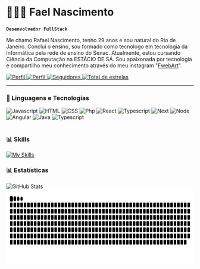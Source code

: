 # 👩🏻‍💻 Fael Nascimento

**`Desenvolvedor FullStack`**

Me chamo Rafael Nascimento, tenho 29 anos e sou natural do Rio de Janeiro. Concluí o ensino, sou formado como tecnologo em tecnologia da informática pela rede de ensino do Senac. Atualmente, estou cursando Ciência da Computação na ESTÁCIO DE SÁ. Sou apaixonada por tecnologia e compartilho meu conhecimento através do meu instagram "[FwebArt](https://www.instagram.com/fwebart_computing/)".

<p align="left">
    <a href="https://github.com/rafaelrj273"><img
            alt="Perfil"
            title="Github"
            src="https://camo.githubusercontent.com/e58a7cf50b31185bc2f48db50bec00e9e43a9b2f43ad955c6afa5a3346d7e0bc/68747470733a2f2f637573746f6d2d69636f6e2d6261646765732e6865726f6b756170702e636f6d2f62616467652f2d4d792532305265706f732d3239363246463f7374796c653d666f722d7468652d6261646765266c6f676f436f6c6f723d7768697465266c6f676f3d7265706f"/>
            </a>
            <a href="https://www.linkedin.com/in/faelnrj/"><img
            alt="Perfil"
            title="Linkedln"
            src="https://camo.githubusercontent.com/a7f4a173665f384ffb824b5c2be04649c66c7be04755aa5dc23a9238031535f0/68747470733a2f2f696d672e736869656c64732e696f2f62616467652f2d4c696e6b6564496e2d626c75653f6c6f676f3d4c696e6b6564696e266c6f676f436f6c6f723d7768697465267374796c653d666f722d7468652d6261646765"
        />
        </a>
        <a href="https://github.com/rafaelrj273?tab=followers"><img
            alt="Seguidores"
            title="Me siga no GitHub"
            src="https://custom-icon-badges.demolab.com/github/followers/Rafaelrj273?color=236ad3&labelColor=1155ba&style=for-the-badge&logo=github&label=Seguidores&logoColor=white"
        />
        </a>
        <a href="https://github.com/Rafaelrj273?tab=repositories&sort=stargazers"><img
            alt="Total de estrelas"
            title="Total de estrelas GitHub"
            src="https://custom-icon-badges.demolab.com/github/stars/Rafaelrj273?color=55960c&style=for-the-badge&labelColor=488207&logo=star&label=estrelas"
        />
    </a>
    <br>

</p>

---

### 🤖 Linguagens e Tecnologias

<img
            alt="Javascript"
            title="Javascript"
            src="https://camo.githubusercontent.com/29d02b3669d6450d67e043cf5909e740dcb94c1e2306d88ac48b15b4ec55dc65/68747470733a2f2f696d672e736869656c64732e696f2f62616467652f6a6176617363726970742d2532333332333333302e7376673f7374796c653d666f722d7468652d6261646765266c6f676f3d6a617661736372697074266c6f676f436f6c6f723d253233463744463145"
/>
<img
            alt="HTML"
            title="HTML"
            src="https://camo.githubusercontent.com/d4d9d935f85b68223a3514c6a889ea3ed6a77afb5f560c05baa1a1b168077830/68747470733a2f2f696d672e736869656c64732e696f2f62616467652f68746d6c352d2532334533344632362e7376673f7374796c653d666f722d7468652d6261646765266c6f676f3d68746d6c35266c6f676f436f6c6f723d7768697465"
/>
<img
            alt="CSS"
            title="CSS"
            src="https://camo.githubusercontent.com/930c71eac967cc5cec61c0aa08ba3719f9cb68e28cdffa63b28b0a31be1663b4/68747470733a2f2f696d672e736869656c64732e696f2f62616467652f637373332d2532333135373242362e7376673f7374796c653d666f722d7468652d6261646765266c6f676f3d63737333266c6f676f436f6c6f723d7768697465"
/>
<img
            alt="Php"
            title="Php"
            src="https://camo.githubusercontent.com/a7fff07e5cafec1541292e8ded465ab230075fc069fe23317dbb317b3bbaf65d/68747470733a2f2f696d672e736869656c64732e696f2f62616467652f7068702d2532333737374242342e7376673f7374796c653d666f722d7468652d6261646765266c6f676f3d706870266c6f676f436f6c6f723d7768697465"
/>
<img
            alt="React"
            title="React"
            src="https://camo.githubusercontent.com/f93e05694a6f01f2f6a37713a454a942442a5ff2b33083891096a6f7e57842f8/68747470733a2f2f696d672e736869656c64732e696f2f62616467652f72656163742d2532333230323332612e7376673f7374796c653d666f722d7468652d6261646765266c6f676f3d7265616374266c6f676f436f6c6f723d253233363144414642"
/>
<img
            alt="Typescript"
            title="Typescript"
            src="https://camo.githubusercontent.com/d4cfec9550517aa67567e29843e3880ebf50bd7eeceafcd3b82875f17c9f564e/68747470733a2f2f696d672e736869656c64732e696f2f62616467652f747970657363726970742d2532333030374143432e7376673f7374796c653d666f722d7468652d6261646765266c6f676f3d74797065736372697074266c6f676f436f6c6f723d7768697465"
/>
<img
            alt="Next"
            title="Next"
            src="https://camo.githubusercontent.com/d4ff95c6c85e810b4acfe5dbf01bf2b44680cf75945b21a7e5438c87b473f2c6/68747470733a2f2f696d672e736869656c64732e696f2f62616467652f4e6578742d626c61636b3f7374796c653d666f722d7468652d6261646765266c6f676f3d6e6578742e6a73266c6f676f436f6c6f723d7768697465"
/>
<img
            alt="Node"
            title="Node"
            src="https://camo.githubusercontent.com/8477a50d7210f0f3bf15fbe5b44809296b75f2101a2927818599d72c8ea72cef/68747470733a2f2f696d672e736869656c64732e696f2f62616467652f6e6f64652e6a732d3644413535463f7374796c653d666f722d7468652d6261646765266c6f676f3d6e6f64652e6a73266c6f676f436f6c6f723d7768697465"
/>
<img
            alt="Angular"
            title="Angular"
            src="https://camo.githubusercontent.com/c3fae6b332565bc7cd44261dd5d614329fa051dc5ee6fc4073e7c90dc393a934/68747470733a2f2f696d672e736869656c64732e696f2f62616467652f616e67756c61722d2532334444303033312e7376673f7374796c653d666f722d7468652d6261646765266c6f676f3d616e67756c6172266c6f676f436f6c6f723d7768697465"
/>
<img
            alt="Java"
            title="Java"
            src="https://camo.githubusercontent.com/6d9ad4becc2d73ac5cefacc1370a6c37458f272a553046ea5e2b8351ea185747/68747470733a2f2f696d672e736869656c64732e696f2f62616467652f6a6176612d2532334544384230302e7376673f7374796c653d666f722d7468652d6261646765266c6f676f3d6a617661266c6f676f436f6c6f723d7768697465"
        />
<img
            alt="Typescript"
            title="Typescript"
            src="https://camo.githubusercontent.com/b2eac0f505dfd05c25acf8c285b5eb346916090126c8836c6cbf9aeb754eac32/68747470733a2f2f696d672e736869656c64732e696f2f62616467652f7461696c77696e646373732d2532333338423241432e7376673f7374796c653d666f722d7468652d6261646765266c6f676f3d7461696c77696e642d637373266c6f676f436f6c6f723d7768697465"
/>
</a>
<br/>
<br/>

### 📊 Skills

[![My Skills](https://skillicons.dev/icons?i=java,c,py,kotlin,nodejs,aws,gcp,azure,html,js,css,tailwind,react,ts,angular,laravel,php,mysql,postgres,apple,vue,bootstrap,devto,vscode,git,discord,github,linux,windows,flutter&perline=10)](https://skillicons.dev)

### 📊 Estatísticas

<p>
  <img
    align="center"
    alt="GitHub Stats"
      height="200"
      src="https://github-readme-stats.vercel.app/api/top-langs/?username=rafaelrj273&theme=tokyonight&layout=compact&custom_title=Tecnologias&langs_count=9"
  />
  <img 
    align="center"
    height="200"
  src="https://raw.githubusercontent.com/JeremyTremblay2/JeremyTremblay2/output/snake-contribution-grid-dark.svg"
/>
</p>

